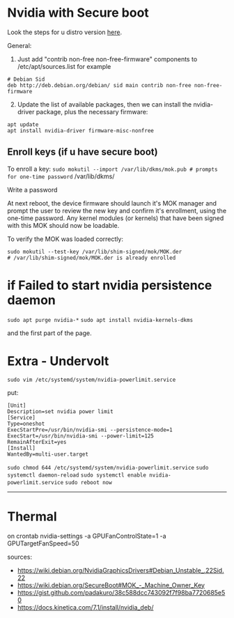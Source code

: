 # Nvidia with Secure boot
Look the steps for u distro version [here](https://wiki.debian.org/NvidiaGraphicsDrivers#Debian_Unstable_.22Sid.2(https://wiki.debian.org/NvidiaGraphicsDrivers#Debian_Unstable_.22Sid.22)2).

General: 
1. Just add "contrib non-free non-free-firmware" components to /etc/apt/sources.list
for example 
```
# Debian Sid
deb http://deb.debian.org/debian/ sid main contrib non-free non-free-firmware
```

2. Update the list of available packages, then we can install the nvidia-driver package, plus the necessary firmware: 
```
apt update
apt install nvidia-driver firmware-misc-nonfree
```

## Enroll keys (if u have secure boot)
To enroll a key:
`sudo mokutil --import /var/lib/dkms/mok.pub # prompts for one-time password`
/var/lib/dkms/


Write a password

At next reboot, the device firmware should launch it's MOK manager and prompt the user to review the new key and confirm it's enrollment, using the one-time password. Any kernel modules (or kernels) that have been signed with this MOK should now be loadable.

To verify the MOK was loaded correctly: 
```
sudo mokutil --test-key /var/lib/shim-signed/mok/MOK.der
# /var/lib/shim-signed/mok/MOK.der is already enrolled
```


# if Failed to start nvidia persistence daemon
`sudo apt purge nvidia-*`
`sudo apt install nvidia-kernels-dkms`

and the first part of the page.


# Extra - Undervolt
`sudo vim /etc/systemd/system/nvidia-powerlimit.service`

put:

```
[Unit]
Description=set nvidia power limit
[Service]
Type=oneshot
ExecStartPre=/usr/bin/nvidia-smi --persistence-mode=1
ExecStart=/usr/bin/nvidia-smi --power-limit=125
RemainAfterExit=yes
[Install]
WantedBy=multi-user.target
```

`sudo chmod 644 /etc/systemd/system/nvidia-powerlimit.service`
`sudo systemctl daemon-reload`
`sudo systemctl enable nvidia-powerlimit.service`
`sudo reboot now`

---
# Thermal
on crontab
nvidia-settings -a GPUFanControlState=1 -a GPUTargetFanSpeed=50


sources:
- https://wiki.debian.org/NvidiaGraphicsDrivers#Debian_Unstable_.22Sid.22
- https://wiki.debian.org/SecureBoot#MOK_-_Machine_Owner_Key
- https://gist.github.com/padakuro/38c588dcc743092f7f98ba7720685e50
- https://docs.kinetica.com/7.1/install/nvidia_deb/
